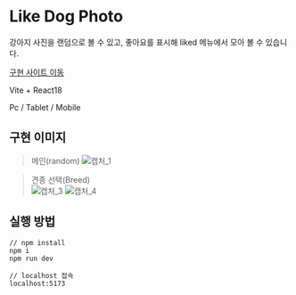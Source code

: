 # Like Dog Photo

강아지 사진을 랜덤으로 볼 수 있고, 좋아요를 표시해 liked 메뉴에서 모아 볼 수 있습니다.

[구현 사이트 이동](https://like-dog-photo.netlify.app/)

Vite + React18

Pc / Tablet / Mobile

## 구현 이미지
> 메인(random)
![캡처_1](https://github.com/user-attachments/assets/9086b86c-a5d8-4883-9a57-3f5fc400bb41)

> 견종 선택(Breed) <br />
![캡처_3](https://github.com/user-attachments/assets/632430ce-179c-411a-9189-f4a23a3f2610)
![캡처_4](https://github.com/user-attachments/assets/91d8640a-6120-45f6-b3fd-fdc9437fb3bc)

## 실행 방법
```
// npm install
npm i
npm run dev

// localhost 접속
localhost:5173
```
